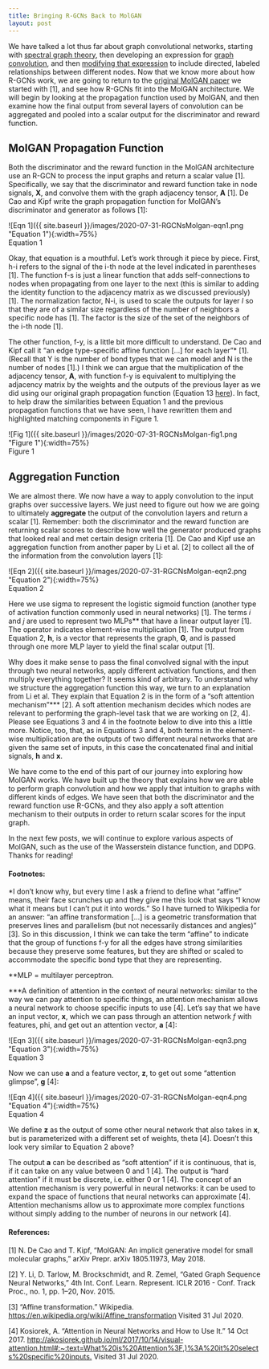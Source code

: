 ```yaml
---
title: Bringing R-GCNs Back to MolGAN
layout: post
---
```


We have talked a lot thus far about graph convolutional networks, starting with [spectral graph theory](https://sassafras13.github.io/RGCN/), then developing an expression for [graph convolution](https://sassafras13.github.io/graphConv/), and then [modifying that expression](https://sassafras13.github.io/relational/) to include directed, labeled relationships between different nodes. Now that we know more about how R-GCNs work, we are going to return to the [original MolGAN paper](https://sassafras13.github.io/GraphGANS/) we started with [1], and see how R-GCNs fit into the MolGAN architecture. We will begin by looking at the propagation function used by MolGAN, and then examine how the final output from several layers of convolution can be aggregated and pooled into a scalar output for the discriminator and reward function. 

## MolGAN Propagation Function

Both the discriminator and the reward function in the MolGAN architecture use an R-GCN to process the input graphs and return a scalar value [1]. Specifically, we say that the discriminator and reward function take in node signals, **X**, and convolve them with the graph adjacency tensor, **A** [1]. De Cao and Kipf write the graph propagation function for MolGAN’s discriminator and generator as follows [1]: 

![Eqn 1]({{ site.baseurl }}/images/2020-07-31-RGCNsMolgan-eqn1.png "Equation 1"){:width=75%}     
Equation 1   

Okay, that equation is a mouthful. Let’s work through it piece by piece. First, h-i refers to the signal of the i-th node at the level indicated in parentheses [1]. The function f-s is just a linear function that adds self-connections to nodes when propagating from one layer to the next (this is similar to adding the identity function to the adjacency matrix as we discussed previously) [1]. The normalization factor, N-i, is used to scale the outputs for layer _l_ so that they are of a similar size regardless of the number of neighbors a specific node has [1]. The factor is the size of the set of the neighbors of the i-th node [1]. 

The other function, f-y, is a little bit more difficult to understand. De Cao and Kipf call it “an edge type-specific affine function [...] for each layer”* [1]. (Recall that Y is the number of bond types that we can model and N is the number of nodes [1].) I think we can argue that the multiplication of the adjacency tensor, **A**, with function f-y is equivalent to multiplying the adjacency matrix by the weights and the outputs of the previous layer as we did using our original graph propagation function (Equation 13 [here](https://sassafras13.github.io/graphConv/)). In fact, to help draw the similarities between Equation 1 and the previous propagation functions that we have seen, I have rewritten them and highlighted matching components in Figure 1. 

![Fig 1]({{ site.baseurl }}/images/2020-07-31-RGCNsMolgan-fig1.png "Figure 1"){:width=75%}      
Figure 1   

## Aggregation Function

We are almost there. We now have a way to apply convolution to the input graphs over successive layers. We just need to figure out how we are going to ultimately **aggregate** the output of the convolution layers and return a scalar [1]. Remember: both the discriminator and the reward function are returning scalar scores to describe how well the generator produced graphs that looked real and met certain design criteria [1]. De Cao and Kipf use an aggregation function from another paper by Li et al. [2] to collect all the of the information from the convolution layers [1]: 

![Eqn 2]({{ site.baseurl }}/images/2020-07-31-RGCNsMolgan-eqn2.png "Equation 2"){:width=75%}     
Equation 2   

Here we use sigma to represent the logistic sigmoid function (another type of activation function commonly used in neural networks) [1]. The terms _i_ and _j_ are used to represent two MLPs** that have a linear output layer [1]. The operator indicates element-wise multiplication [1]. The output from Equation 2, **h**, is a vector that represents the graph, **G**, and is passed through one more MLP layer to yield the final scalar output [1]. 

Why does it make sense to pass the final convolved signal with the input through two neural networks, apply different activation functions, and then multiply everything together? It seems kind of arbitrary. To understand why we structure the aggregation function this way, we turn to an explanation from Li et al. They explain that Equation 2 is in the form of a “soft attention mechanism”*** [2]. A soft attention mechanism decides which nodes are relevant to performing the graph-level task that we are working on [2, 4]. Please see Equations 3 and 4 in the footnote below to dive into this a little more. Notice, too, that, as in Equations 3 and 4, both terms in the element-wise multiplication are the outputs of two different neural networks that are given the same set of inputs, in this case the concatenated final and initial signals, **h** and **x**. 

We have come to the end of this part of our journey into exploring how MolGAN works. We have built up the theory that explains how we are able to perform graph convolution and how we apply that intuition to graphs with different kinds of edges. We have seen that both the discriminator and the reward function use R-GCNs, and they also apply a soft attention mechanism to their outputs in order to return scalar scores for the input graph. 

In the next few posts, we will continue to explore various aspects of MolGAN, such as the use of the Wasserstein distance function, and DDPG. Thanks for reading!

#### Footnotes: 
*I don’t know why, but every time I ask a friend to define what “affine” means, their face scrunches up and they give me this look that says “I know what it means but I can’t put it into words.” So I have turned to Wikipedia for an answer: “an affine transformation [...] is a geometric transformation that preserves lines and parallelism (but not necessarily distances and angles)” [3]. So in this discussion, I think we can take the term “affine” to indicate that the group of functions f-y for all the edges have strong similarities because they preserve some features, but they are shifted or scaled to accommodate the specific bond type that they are representing. 

**MLP = multilayer perceptron. 

***A definition of attention in the context of neural networks: similar to the way we can pay attention to specific things, an attention mechanism allows a neural network to choose specific inputs to use [4]. Let’s say that we have an input vector, **x**, which we can pass through an attention network _f_ with features, phi, and get out an attention vector, **a** [4]: 

![Eqn 3]({{ site.baseurl }}/images/2020-07-31-RGCNsMolgan-eqn3.png "Equation 3"){:width=75%}     
Equation 3   

Now we can use **a** and a feature vector, **z**, to get out some “attention glimpse”, **g** [4]: 

![Eqn 4]({{ site.baseurl }}/images/2020-07-31-RGCNsMolgan-eqn4.png "Equation 4"){:width=75%}     
Equation 4   

We define **z** as the output of some other neural network that also takes in **x**, but is parameterized with a different set of weights, theta [4]. Doesn’t this look very similar to Equation 2 above? 

The output **a** can be described as “soft attention” if it is continuous, that is, if it can take on any value between 0 and 1 [4]. The output is “hard attention” if it must be discrete, i.e. either 0 or 1 [4]. The concept of an attention mechanism is very powerful in neural networks: it can be used to expand the space of functions that neural networks can approximate [4]. Attention mechanisms allow us to approximate more complex functions without simply adding to the number of neurons in our network [4]. 

#### References: 
[1] N. De Cao and T. Kipf, “MolGAN: An implicit generative model for small molecular graphs,” arXiv Prepr. arXiv 1805.11973, May 2018.      

[2] Y. Li, D. Tarlow, M. Brockschmidt, and R. Zemel, “Gated Graph Sequence Neural Networks,” 4th Int. Conf. Learn. Represent. ICLR 2016 - Conf. Track Proc., no. 1, pp. 1–20, Nov. 2015.       
 
[3] “Affine transformation.” Wikipedia. <https://en.wikipedia.org/wiki/Affine_transformation> Visited 31 Jul 2020.     

[4] Kosiorek, A. “Attention in Neural Networks and How to Use It.” 14 Oct 2017. <http://akosiorek.github.io/ml/2017/10/14/visual-attention.html#:~:text=What%20is%20Attention%3F,)%3A%20it%20selects%20specific%20inputs.> Visited 31 Jul 2020. 

